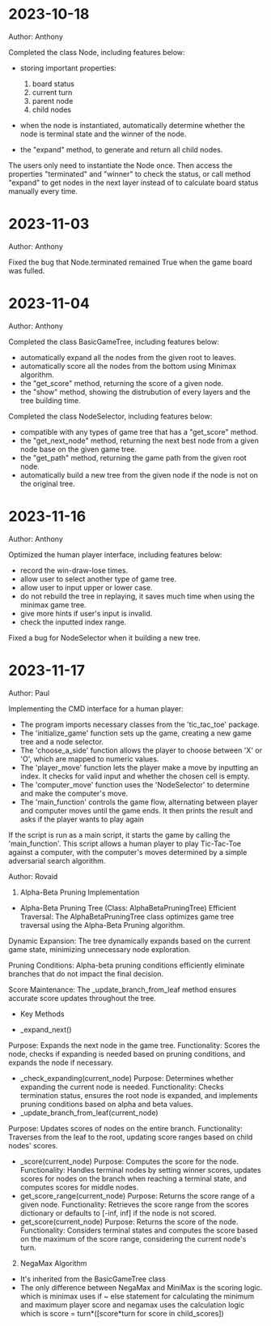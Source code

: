 # 2023-10-18

Author: Anthony

Completed the class Node, including features below:

* storing important properties:
  1. board status
  2. current turn
  3. parent node
  4. child nodes
* when the node is instantiated, automatically determine whether the node is terminal state and the winner of the node.

* the "expand" method, to generate and return all child nodes.

The users only need to instantiate the Node once. Then access the properties "terminated" and "winner" to check the status, or call method "expand" to get nodes in the next layer instead of to calculate board status manually every time.

# 2023-11-03

Author: Anthony

Fixed the bug that Node.terminated remained True when the game board was fulled.

# 2023-11-04

Author: Anthony

Completed the class BasicGameTree, including features below:

* automatically expand all the nodes from the given root to leaves.
* automatically score all the nodes from the bottom using Minimax algorithm.
* the "get_score" method, returning the score of a given node.
* the "show" method, showing the distrubution of every layers and the tree building time.

Completed the class NodeSelector, including features below:

* compatible with any types of game tree that has a "get_score" method.
* the "get_next_node" method, returning the next best node from a given node base on the given game tree.
* the "get_path" method, returning the game path from the given root node.
* automatically build a new tree from the given node if the node is not on the original tree.

# 2023-11-16
Author: Anthony

Optimized the human player interface, including features below:

* record the win-draw-lose times.
* allow user to select another type of game tree.
* allow user to input upper or lower case.
* do not rebuild the tree in replaying, it saves much time when using the minimax game tree.
* give more hints if user's input is invalid.
* check the inputted index range.

Fixed a bug for NodeSelector when it building a new tree.

# 2023-11-17

Author: Paul

Implementing the CMD interface for a human player:

* The program imports necessary classes from the 'tic_tac_toe' package.
* The 'initialize_game' function sets up the game, creating a new game tree and a node selector.
* The 'choose_a_side' function allows the player to choose between 'X' or 'O', which are mapped to numeric values.
* The 'player_move' function lets the player make a move by inputting an index. It checks for valid input and whether the chosen cell is empty.
* The 'computer_move' function uses the 'NodeSelector' to determine and make the computer's move.
* The 'main_function' controls the game flow, alternating between player and computer moves until the game ends. It then prints the result and asks if the player wants to play again

If the script is run as a main script, it starts the game by calling the 'main_function'. This script allows a human player to play Tic-Tac-Toe against a computer, with the computer's moves determined by a simple adversarial search algorithm.

Author: Rovaid
1. Alpha-Beta Pruning Implementation
* Alpha-Beta Pruning Tree (Class: AlphaBetaPruningTree)
Efficient Traversal: The AlphaBetaPruningTree class optimizes game tree traversal using the Alpha-Beta Pruning algorithm.

Dynamic Expansion: The tree dynamically expands based on the current game state, minimizing unnecessary node exploration.

Pruning Conditions: Alpha-beta pruning conditions efficiently eliminate branches that do not impact the final decision.

Score Maintenance: The _update_branch_from_leaf method ensures accurate score updates throughout the tree.

* Key Methods

* _expand_next()

Purpose: Expands the next node in the game tree.
Functionality: Scores the node, checks if expanding is needed based on pruning conditions, and expands the node if necessary.

* _check_expanding(current_node)
Purpose: Determines whether expanding the current node is needed.
Functionality: Checks termination status, ensures the root node is expanded, and implements pruning conditions based on alpha and beta values.
* _update_branch_from_leaf(current_node)

Purpose: Updates scores of nodes on the entire branch.
Functionality: Traverses from the leaf to the root, updating score ranges based on child nodes' scores.
* _score(current_node)
Purpose: Computes the score for the node.
Functionality: Handles terminal nodes by setting winner scores, updates scores for nodes on the branch when reaching a terminal state, and computes scores for middle nodes.
* get_score_range(current_node)
Purpose: Returns the score range of a given node.
Functionality: Retrieves the score range from the scores dictionary or defaults to [-inf, inf] if the node is not scored.
* get_score(current_node)
Purpose: Returns the score of the node.
Functionality: Considers terminal states and computes the score based on the maximum of the score range, considering the current node's turn. 
2. NegaMax Algorithm
  * It's inherited from the BasicGameTree class
  * The only difference between NegaMax and MiniMax is the scoring logic. which is minimax uses if ~ else statement for calculating the minimum and maximum player score and negamax uses the calculation logic which is score = turn*([score*turn for  score in child_scores])
  
